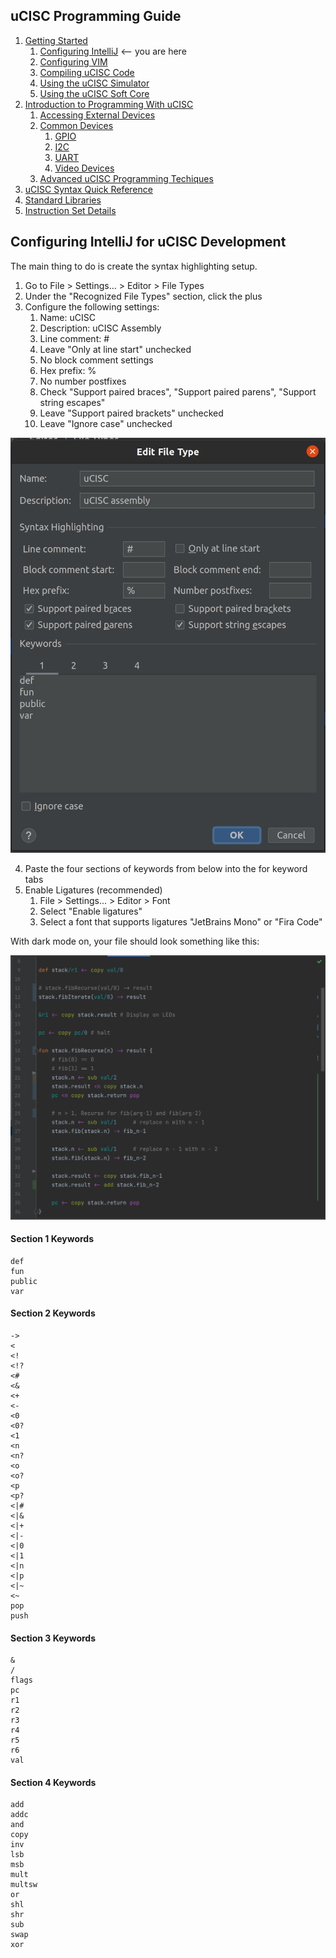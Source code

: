 ## uCISC Programming Guide

1. [Getting Started](1.0_Getting_Started.md)
   1. [Configuring IntelliJ](1.1_Configuring_IntelliJ.md) <-- you are here
   2. [Configuring VIM](1.2_Configuring_VIM.md)
   3. [Compiling uCISC Code](1.3_Compiling_uCISC_Code.md)
   4. [Using the uCISC Simulator](1.4_Simulating_uCISC.md)
   5. [Using the uCISC Soft Core](1.5_Running_uCISC_Soft_Core.md)
2. [Introduction to Programming With uCISC](2.0_Program_With_uCISC.md)
   1. [Accessing External Devices](2.1_Accessing_Devices.md)
   2. [Common Devices](2.2.0_Common_Devices.md)
      1. [GPIO](2.2.1_GPIO_Devices.md)
      2. [I2C](2.2.2_I2C_Devices.md)
      3. [UART](2.2.3_UART_Devices.md)
      4. [Video Devices](2.2.4_Video_Devices.md)
   3. [Advanced uCISC Programming Techiques](2.3_Advanced_Programming_Techniques.md)
3. [uCISC Syntax Quick Reference](3_Syntax_Quick_Reference.md)
4. [Standard Libraries](04_Syntax_Quick_Reference.md)
5. [Instruction Set Details](5_Instruction_Set_Details.md)

## Configuring IntelliJ for uCISC Development

The main thing to do is create the syntax highlighting setup.

1. Go to File > Settings... > Editor > File Types
2. Under the "Recognized File Types" section, click the plus
3. Configure the following settings:
   1. Name: uCISC
   2. Description: uCISC Assembly
   3. Line comment: #
   4. Leave "Only at line start" unchecked
   5. No block comment settings
   6. Hex prefix: %
   7. No number postfixes
   8. Check "Support paired braces", "Support paired parens", "Support string escapes"
   9. Leave "Support paired brackets" unchecked
   10. Leave "Ignore case" unchecked

![IntelliJ File Type Screen Capture](images/intellij_uCISC_File_Type_Settings.png)

4. Paste the four sections of keywords from below into the for keyword tabs
5. Enable Ligatures (recommended)
   1. File > Settings... > Editor > Font
   2. Select "Enable ligatures"
   3. Select a font that supports ligatures "JetBrains Mono" or "Fira Code"

With dark mode on, your file should look something like this:

![Code Syntax Highlighting Example](images/syntax_highlighted_code.png)

#### Section 1 Keywords

```
def
fun
public
var
```

#### Section 2 Keywords

```
->
<
<!
<!?
<#
<&
<+
<-
<0
<0?
<1
<n
<n?
<o
<o?
<p
<p?
<|#
<|&
<|+
<|-
<|0
<|1
<|n
<|p
<|~
<~
pop
push
```

#### Section 3 Keywords

```
&
/
flags
pc
r1
r2
r3
r4
r5
r6
val
```

#### Section 4 Keywords

```
add
addc
and
copy
inv
lsb
msb
mult
multsw
or
shl
shr
sub
swap
xor
```